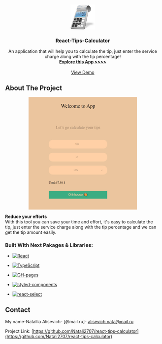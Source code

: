 <a name="react-budget-app"></a>

<br />
<div align="center">
  <a href="https://github.com/Natali2707/react-tips-calculator">
    <img src="/preview/calculator.png" alt="Logo" width="80" height="80">
  </a>

  <h3 align="center">React-Tips-Calculator</h3>

  <p align="center">
    An application that will help you to calculate the tip, just enter the service charge along with the tip percentage!
    <br />
    <a href="https://github.com/Natali2707/react-tips-calculator"><strong>Explore this App >>>></strong></a>
    <br />
    <br />
    <a href="https://natali2707.github.io/react-tips-calculator/">View Demo</a>
  </p>
</div>

## About The Project

<img src="/preview/democalc.jpg" style="width: 70%; margin: 0 auto!important; display: block!important;">

<strong>Reduce your efforts</strong><br/>
With this tool you can save your time and effort, it's easy to calculate the tip, just enter the service charge along with the tip percentage and we can get the tip amount easily.

### Built With Next Pakages & Libraries:

[react.js]: https://img.shields.io/badge/React-20232A?style=for-the-badge&logo=react&logoColor=61DAFB
[react-url]: https://reactjs.org/
[typescript.js]: https://img.shields.io/badge/TypeScript-20232A?style=for-the-badge&logo=typescript&logoColor=61DAFB
[typescript-url]: https://www.typescriptlang.org/
[gh-pages.js]: https://img.shields.io/badge/GH-pages-20232A?style=for-the-badge&logo=gh-pages&logoColor=61DAFB
[gh-pages-url]: https://docs.github.com/en/pages
[styled-components.js]: https://img.shields.io/badge/Styled%20Components-20232A?style=for-the-badge&logo=Styled%20Components&logoColor=61DAFB
[styled-components-url]: https://styled-components.com/
[react-select.js]: https://img.shields.io/badge/React%20Select-20232A?style=for-the-badge&logo=React%20Select&logoColor=61DAFB
[react-select-url]: https://react-select.com/home

- [![React][react.js]][react-url]

- [![TypeScript][typescript.js]][typescript-url]
- [![GH-pages][gh-pages.js]][gh-pages-url]
- [![styled-components][styled-components.js]][styled-components-url]
- [![react-select][react-select.js]][react-select-url]

## Contact

My name-Natallia Alisevich- [@mail.ru]- alisevich.nata@mail.ru

Project Link: [https://github.com/Natali2707/react-tips-calculator](https://github.com/Natali2707/react-tips-calculator)
